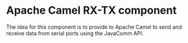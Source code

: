 Apache Camel RX-TX component
========

The idea for this component is to provide to Apache Camel to send and receive data from serial ports using the JavaComm API.


